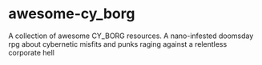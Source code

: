 # awesome-cy_borg
A collection of awesome CY_BORG resources. A nano-infested doomsday rpg about cybernetic misfits and punks raging against a relentless corporate hell
